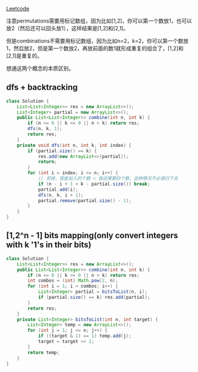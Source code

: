 [Leetcode](https://leetcode.com/problems/combinations/submissions/)

注意permutations需要用标记数组，因为比如[1,2]，你可以第一个数放1，也可以放2（然后还可以回头放1），这样结果是[1,2]和[2,1]。

但是combinations不需要用标记数组，因为比如n=2，k=2，你可以第一个数放1，然后放2，但是第一个数放2，再放前面的数1就形成重复的组合了，[1,2]和[2,1]是重复的。

想通这两个概念的本质区别。

## dfs + backtracking
```java
class Solution {
    List<List<Integer>> res = new ArrayList<>();
    List<Integer> partial = new ArrayList<>();
    public List<List<Integer>> combine(int n, int k) {
        if (n <= 0 || k <= 0 || n < k) return res;
        dfs(n, k, 1);
        return res;
    }
    private void dfs(int n, int k, int index) {
        if (partial.size() == k) {
            res.add(new ArrayList<>(partial));
            return;
        }
        for (int i = index; i <= n; i++) {
            // 剪枝，我能加入的个数 < 我还需要的个数，这种情况不必递归下去
            if (n - i + 1 < k - partial.size()) break;
            partial.add(i);
            dfs(n, k, i + 1);
            partial.remove(partial.size() - 1);
        }
    }
}
```
## [1,2^n - 1] bits mapping(only convert integers with k '1's in their bits)
```java
class Solution {
    List<List<Integer>> res = new ArrayList<>();
    public List<List<Integer>> combine(int n, int k) {
        if (n <= 0 || k <= 0 || n < k) return res;
        int combos = (int) Math.pow(2, n);
        for (int i = 1; i < combos; i++) {
            List<Integer> partial = bitsToList(n, i);
            if (partial.size() == k) res.add(partial);
        }
        return res;
    }
    private List<Integer> bitsToList(int n, int target) {
        List<Integer> temp = new ArrayList<>();
        for (int j = 1; j <= n; j++) {
            if ((target & 1) == 1) temp.add(j);
            target = target >> 1;
        }
        return temp;
    }
}
```
